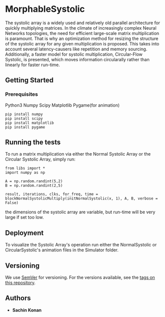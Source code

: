 # MorphableSystolic

The systolic array is a widely used and relatively old parallel architecture for quickly multiplying matrices. In the climate of increasingly complex Neural Networks topologies, the need for efficient large-scale matrix multiplication is paramount. That is why an optimization method for resizing the structure of the systolic array for any given multiplication is proposed. This takes into account several latency-causers like repetition and memory sourcing. Additionally, a faster model for systolic multiplication, Circular-Flow Systolic, is presented, which moves information circularally rather than linearly for faster run-time.

## Getting Started

### Prerequisites

Python3
Numpy
Scipy
Matplotlib
Pygame(for animation)
```
pip install numpy
pip install scipy
pip install matplotlib
pip install pygame
```
## Running the tests

To run a matrix multiplication via either the Normal Systolic Array or the Circular Systolic Array, simply run:
```
from libs import *
import numpy as np

A = np.random.randint(5,2)
B = np.random.randint(2,5)

result, iterations, clks, for_freq, time = blockNormalSystolicMultiply(initNormalSystolic(x, 1), A, B, verbose = False)
```
the dimensions of the systolic array are variable, but run-time will be very large if set too low.

## Deployment

To visualize the Systolic Array's operation run either the NormalSystolic or CircularSystolic's animation files in the Simulator folder.


## Versioning

We use [SemVer](http://semver.org/) for versioning. For the versions available, see the [tags on this repository](https://github.com/your/project/tags). 

## Authors

* **Sachin Konan** 

